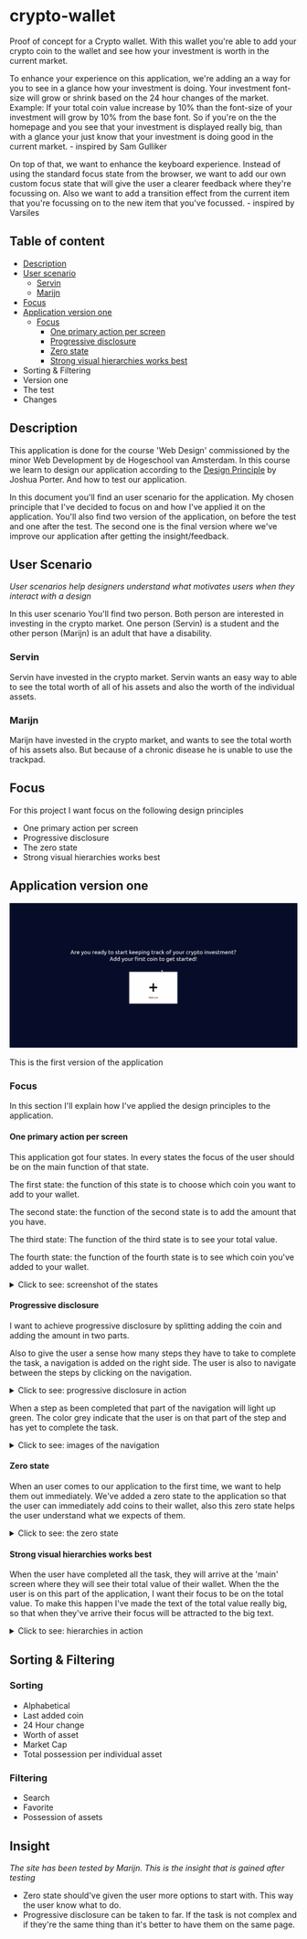 # crypto-wallet

Proof of concept for a Crypto wallet. With this wallet you're able to add your crypto coin to the wallet and see how your investment is  worth in the current market. 

To enhance your experience on this application, we're adding an a way for you to see in a glance how your investment is doing. Your investment font-size will grow or shrink based on the 24 hour changes of the market. Example: If your total coin value increase by 10% than the font-size of your investment will grow by 10% from the base font. So if you're on the the homepage and you see that your investment is displayed really big, than with a glance your just know that your investment is doing good in the current market. - inspired by Sam Gulliker

On top of that, we want to enhance the keyboard experience. Instead of using the standard focus state from the browser, we want to add our own custom focus state that will give the user a clearer feedback where they're focussing on. Also we want to add a transition effect from the current item that you're focussing on to the new item that you've focussed. - inspired by Varsiles
## Table of content
- [Description](#description)
- [User scenario](#user-scenario)
    - [Servin](#servin)
    - [Marijn](#marijn)
- [Focus](#focus)
- [Application version one](#application-version-one)
    - [Focus](#focus-2)
        - [One primary action per screen](#one-primary-action-per-screen)
        - [Progressive disclosure](#progressive-disclosure)
        - [Zero state](#zero-state)
        - [Strong visual hierarchies works best](#strong-visual-hierarchies-works-best)
- Sorting & Filtering
- Version one
- The test
- Changes

## Description

This application is done for the course 'Web Design' commissioned by the minor Web Development by de Hogeschool van Amsterdam.  In this course we learn to design our application according to the [Design Principle](http://bokardo.com/principles-of-user-interface-design/) by Joshua Porter. And how to test our application.

In this document you'll find an user scenario for the application. My chosen principle that I've decided to focus on and how I've applied it on the application. You'll also find two version of the application, on before the test and one after the test. The second one is the final version where we've improve our application after getting the insight/feedback. 

## User Scenario

*User scenarios help designers understand what motivates users when they interact with a design*

In this user scenario You'll find two person. Both person are interested in investing in the crypto market. One person (Servin) is a student and the other person (Marijn) is an adult that have a disability. 

### Servin

Servin have invested in the crypto market. Servin wants an easy way to able to see the total worth of all of his assets and also the worth of the individual assets.

### Marijn

Marijn have invested in the crypto market, and wants to see the total worth of his assets also. But because of a chronic disease he is unable to use the trackpad.

## Focus

For this project I want focus on the following design principles

- One primary action per screen
- Progressive disclosure
- The zero state
- Strong visual hierarchies works best

## Application version one
![Cryptowallet the first version](readme-assets/crypto-wallet-version-1.gif)

This is the first version of the application

### Focus
In this section I'll explain how I've applied the design principles to the application.

#### One primary action per screen

This application got four states. In every states the focus of the user should be on the main function of that state.

The first state: the function of this state is to choose which coin you want to add to your wallet.

The second state: the function of the second state is to add the amount that you have.

The third state: The function of the third state is to see your total value.

The fourth state: the function of the fourth state is to see which coin you've added to your wallet.

<details>
<summary>Click to see: screenshot of the states</summary>
<span>State one</span>
<img src="readme-assets/state-1.PNG" alt="state one: adding coin to wallet">

<span>State two</span>
<img src="readme-assets/state-2.PNG" alt="state two: add amount">

<span>State three</span>
<img src="readme-assets/state-3.PNG" alt="state three: see total value">

<span>State four</span>
<img src="readme-assets/state-4.PNG" alt="state four: all of your co">
</details>

#### Progressive disclosure
I want to achieve progressive disclosure by splitting adding the coin and adding the amount in two parts. 

Also to give the user a sense how many steps they have to take to complete the task, a navigation is added on the right side. The user is also to navigate between the steps by clicking on the navigation.

<details>
<summary>Click to see: progressive disclosure in action</summary>
<span>Progressive disclosure</span>
<img src="readme-assets/progressive-disclosure.gif" alt="Progressive disclosure">
</details>

When a step as been completed that part of the navigation will light up green. The color grey indicate that the user is on that part of the step and has yet to complete the task.

<details>
<summary>Click to see: images of the navigation</summary>
<span>The user is in step 1 and has yet to complete the task</span>
<br>
<img src="readme-assets/navigation-state-1.PNG" alt="Step1">

<span>Step 1 is completed. The user is now in step 2</span>
<br>
<img src="readme-assets/navigation-state-2.PNG" alt="Step2">
</details>

#### Zero state

When an user comes to our application to the first time, we want to help them out immediately. We've added a zero state to the application so that the user can immediately add coins to their wallet, also this zero state helps the user understand what we expects of them.

<details>
<summary>Click to see: the zero state</summary>
<span>Zero state</span>
<br>
<img src="readme-assets/zero-state.PNG" alt="zero-state">
</details>

#### Strong visual hierarchies works best

When the user have completed all the task, they will arrive at the 'main' screen where they will see their total value of their wallet. 
When the the user is on this part of the application, I want their focus to be on the total value. To make this happen I've made the text of the total value really big, so that when they've arrive their focus will be attracted to the big text.

<details>
<summary>Click to see: hierarchies in action</summary>
<span>The total value is made really big</span>
<br>
<img src="readme-assets/hierarchies.PNG" alt="main page with big font">
</details>

## Sorting & Filtering

### Sorting
- Alphabetical
- Last added coin
- 24 Hour change
- Worth of asset
- Market Cap
- Total possession per individual asset


### Filtering
- Search
- Favorite
- Possession of assets



## Insight
*The site has been tested by Marijn. This is the insight that is gained after testing*

- Zero state should've given the user more options to start with. This way the user know what to do.
- Progressive disclosure can be taken to far. If the task is not complex and if they're the same thing than it's better to have them on the same page.
